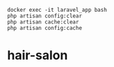 ```
docker exec -it laravel_app bash
php artisan config:clear
php artisan cache:clear
php artisan config:cache
```  
# hair-salon
